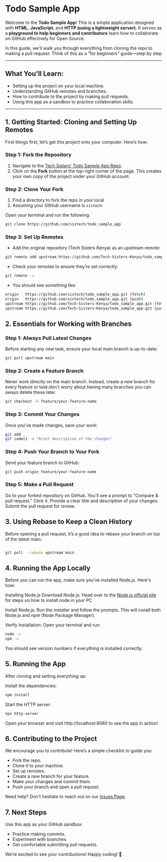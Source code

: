 # Todo Sample App

Welcome to the **Todo Sample App**! This is a simple application designed with **HTML**, **JavaScript**, and **HTTP (using a lightweight server)**. It serves as a **playground to help beginners and contributors** learn how to collaborate on GitHub effectively for Open Source.

In this guide, we'll walk you through everything from cloning the repo to making a pull request. Think of this as a "for beginners" guide—step by step

---

## What You'll Learn:
- Setting up the project on your local machine.
- Understanding GitHub remotes and branches.
- How to contribute to the project by making pull requests.
- Using this app as a sandbox to practice collaboration skills.

---

## 1. **Getting Started: Cloning and Setting Up Remotes**

First things first, let’s get this project onto your computer. Here’s how:

### Step 1: Fork the Repository
1. Navigate to the [Tech Sisters' Todo Sample App Repo](https://github.com/Tech-Sisters-Kenya/todo_sample_app).
2. Click on the **Fork** button at the top-right corner of the page. This creates your own copy of the project under your GitHub account.

### Step 2: Clone Your Fork
1. Find a directory to fork the repo in your local
2. Assuming your GitHub username is `sistech`:

 Open your terminal and run the following:

   ```bash
   git clone https://github.com/sistech/todo_sample_app

  ```
### Step 3: Set Up Remotes
- Add the original repository (Tech Sisters Kenya) as an upstream remote:

``` bash
git remote add upstream https://github.com/Tech-Sisters-Kenya/todo_sample_app
```
- Check your remotes to ensure they’re set correctly:

``` bash
git remote -v
``` 
- You should see something like:

``` bash
origin   https://github.com/sistech/todo_sample_app.git (fetch)
origin   https://github.com/sistech/todo_sample_app.git (push)
upstream https://github.com/Tech-Sisters-Kenya/todo_sample_app.git (fetch)
upstream https://github.com/Tech-Sisters-Kenya/todo_sample_app.git (push)
``` 
## 2. Essentials for Working with Branches
### Step 1: Always Pull Latest Changes
Before starting any new task, ensure your local main branch is up-to-date:

``` bash
git pull upstream main
```

### Step 2: Create a Feature Branch
Never work directly on the main branch. Instead, create a new branch for every feature or task:don't worry about having many  branches you can aways delete these later.

``` bash
git checkout -b feature/your-feature-name
```
### Step 3: Commit Your Changes
Once you've made changes, save your work:

```bash
git add .
git commit -m "Brief description of the changes"
``` 
### Step 4: Push Your Branch to Your Fork
Send your feature branch to GitHub:

``` bash
git push origin feature/your-feature-name
```

### Step 5: Make a Pull Request
Go to your forked repository on GitHub.
You’ll see a prompt to "Compare & pull request." Click it.
Provide a clear title and description of your changes.
Submit the pull request for review.

## 3. Using Rebase to Keep a Clean History
Before opening a pull request, it’s a good idea to rebase your branch on top of the latest main:

``` bash

git pull --rebase upstream main
``` 
## 4. Running the App Locally
Before you can run the app, make sure you’ve installed Node.js. Here's how:

Installing Node.js
Download Node.js:
Head over to the [Node.js official site](https://nodejs.org/en) for steps on how to install node in your PC

Install Node.js:
Run the installer and follow the prompts. This will install both Node.js and npm (Node Package Manager).

Verify Installation:
Open your terminal and run:

```bash
node -v
npm -v
``` 
You should see version numbers if everything is installed correctly.

## 5. Running the App
After cloning and setting everything up:

Install the dependencies:
``` bash
npm install
```
Start the HTTP server:

``` bash
npx http-server
```
Open your browser and visit http://localhost:8080 to see the app in action!

## 6. Contributing to the Project
We encourage you to contribute! Here’s a simple checklist to guide you:

- Fork the repo.
- Clone it to your machine.
- Set up remotes.
- Create a new branch for your feature.
- Make your changes and commit them.
- Push your branch and open a pull request.

Need help? Don't hesitate to reach out on our [Issues Page](https://github.com/Tech-Sisters-Kenya/todo_sample_app/issues).

## 7. Next Steps
Use this app as your GitHub sandbox:

- Practice making commits.
- Experiment with branches.
- Get comfortable submitting pull requests.


We’re excited to see your contributions! Happy coding! 🚀

